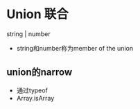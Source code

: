 # Union 联合

string | number

- string和number称为member of the union

## union的narrow

- 通过typeof
- Array.isArray